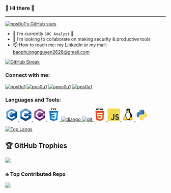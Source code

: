 ### 👋 Hi there 👋

---

[![pps0u1's GitHub stats](https://github-readme-stats.vercel.app/api?username=phuongyuma&count_private=true&show_icons=true&theme=dracula)](https://github.com/anuraghazra/github-readme-stats)

- 🌱 I’m currently `SOC Analyst` 🌱
- 👯 I’m looking to collaborate on making security & productive tools
- 📫 How to reach me: my [LinkedIn](hhttps://www.linkedin.com/in/pps0u1/) or my mail: [baophuongnguyen2626@gmail.com](mailto:baophuongnguyen2626@gmail.com)

[![GitHub Streak](https://streak-stats.demolab.com/?user=phuongyuma)](https://git.io/streak-stats)



<h3 align="left">Connect with me:</h3>
<p align="left">
<a href="" target="blank"><img align="center" src="https://raw.githubusercontent.com/rahuldkjain/github-profile-readme-generator/master/src/images/icons/Social/twitter.svg" alt="pps0u1" height="30" width="40" /></a>
<a href="https://www.linkedin.com/in/pps0u1/" target="blank"><img align="center" src="https://raw.githubusercontent.com/rahuldkjain/github-profile-readme-generator/master/src/images/icons/Social/linked-in-alt.svg" alt="pps0u1" height="30" width="40" /></a>
<a href="" target="blank"><img align="center" src="https://raw.githubusercontent.com/rahuldkjain/github-profile-readme-generator/master/src/images/icons/Social/facebook.svg" alt="apps0u1" height="30" width="40" /></a>
<a href="h" target="blank"><img align="center" src="https://raw.githubusercontent.com/rahuldkjain/github-profile-readme-generator/master/src/images/icons/Social/instagram.svg" alt="pps0u1" height="30" width="40" /></a>
</p>

<h3 align="left">Languages and Tools:</h3>
<p align="left"> 
<a href="https://www.cprogramming.com/" target="_blank" rel="noreferrer"> <img src="https://raw.githubusercontent.com/devicons/devicon/master/icons/c/c-original.svg" alt="c" width="40" height="40"/> </a> 
<a href="https://www.w3schools.com/cpp/" target="_blank" rel="noreferrer"> <img src="https://raw.githubusercontent.com/devicons/devicon/master/icons/cplusplus/cplusplus-original.svg" alt="cplusplus" width="40" height="40"/> </a> 
<a href="https://www.w3schools.com/cs/" target="_blank" rel="noreferrer"> <img src="https://raw.githubusercontent.com/devicons/devicon/master/icons/csharp/csharp-original.svg" alt="csharp" width="40" height="40"/> </a> <a href="https://www.w3schools.com/css/" target="_blank" rel="noreferrer"> <img src="https://raw.githubusercontent.com/devicons/devicon/master/icons/css3/css3-original-wordmark.svg" alt="css3" width="40" height="40"/> </a> <a href="https://www.djangoproject.com/" target="_blank" rel="noreferrer"> <img src="https://cdn.worldvectorlogo.com/logos/django.svg" alt="django" width="40" height="40"/> </a> <a href="https://git-scm.com/" target="_blank" rel="noreferrer"> <img src="https://www.vectorlogo.zone/logos/git-scm/git-scm-icon.svg" alt="git" width="40" height="40"/> </a> <a href="https://www.w3.org/html/" target="_blank" rel="noreferrer"> <img src="https://raw.githubusercontent.com/devicons/devicon/master/icons/html5/html5-original-wordmark.svg" alt="html5" width="40" height="40"/> </a> <a href="https://developer.mozilla.org/en-US/docs/Web/JavaScript" target="_blank" rel="noreferrer"> <img src="https://raw.githubusercontent.com/devicons/devicon/master/icons/javascript/javascript-original.svg" alt="javascript" width="40" height="40"/> </a> <a href="https://www.linux.org/" target="_blank" rel="noreferrer"> <img src="https://raw.githubusercontent.com/devicons/devicon/master/icons/linux/linux-original.svg" alt="linux" width="40" height="40"/> </a> <a href="https://www.python.org" target="_blank" rel="noreferrer"> <img src="https://raw.githubusercontent.com/devicons/devicon/master/icons/python/python-original.svg" alt="python" width="40" height="40"/> </a> 

[![Top Langs](https://github-readme-stats.vercel.app/api/top-langs/?username=phuongyuma&layout=compact)](https://github.com/anuraghazra/github-readme-stats)

## 🏆 GitHub Trophies
![](https://github-profile-trophy.vercel.app/?username=phuongyuma&theme=radical&no-frame=false&no-bg=true&margin-w=4)
 

### 🔝 Top Contributed Repo
![](https://github-contributor-stats.vercel.app/api?username=phuongyuma&limit=5&theme=dark&combine_all_yearly_contributions=true)

